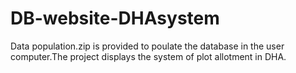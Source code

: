 # DB-website-DHAsystem
Data population.zip is provided to poulate the database in the user computer.The project displays the system of plot allotment in DHA.
